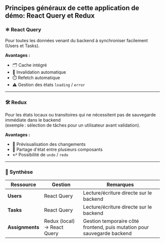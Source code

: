 ## Principes généraux de cette application de démo: React Query et Redux

### ⚛️ React Query
Pour toutes les données venant du backend à synchroniser facilement (Users et Tasks).

**Avantages :**
- 🗂️ Cache intégré
- 🔄 Invalidation automatique
- ⏱️ Refetch automatique
- ⚠️ Gestion des états `loading` / `error`

---

### 🛠️ Redux
Pour les états locaux ou transitoires qui ne nécessitent pas de sauvegarde immédiate dans le backend  
(exemple : sélection de tâches pour un utilisateur avant validation).

**Avantages :**
- 👀 Prévisualisation des changements
- 🔗 Partage d'état entre plusieurs composants
- ↩️ Possibilité de `undo` / `redo`

---

### 📝 Synthèse

| Ressource    | Gestion           | Remarques                                                                 |
|-------------|-----------------|--------------------------------------------------------------------------|
| **Users**    | React Query      | Lecture/écriture directe sur le backend                                   |
| **Tasks**    | React Query      | Lecture/écriture directe sur le backend                                   |
| **Assignments** | Redux (local) → React Query | Gestion temporaire côté frontend, puis mutation pour sauvegarde backend |

